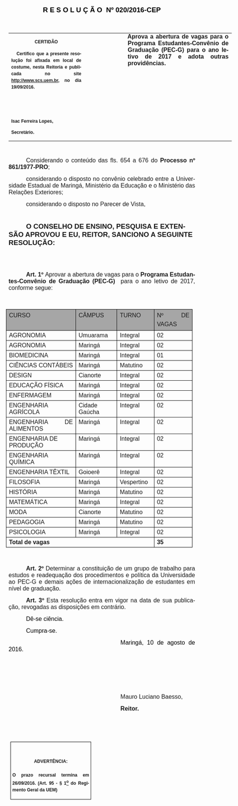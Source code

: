 <body lang=PT-BR link=blue vlink=purple style='tab-interval:35.4pt'>

<div class=Section1>

<p class=MsoNormal align=center style='text-align:center'><b><span
style='font-size:14.0pt;font-family:"Arial","sans-serif";color:black'>R E S O L
U Ç Ã O<span style='mso-spacerun:yes'>  </span>Nº 020/2016-CEP</span></b><b><span
style='font-size:14.0pt;color:black'><o:p></o:p></span></b></p>

<p class=MsoNormal style='text-align:justify'><span style='font-size:13.5pt;
font-family:"Arial","sans-serif";color:black'>&nbsp;</span><span
style='font-size:13.5pt;color:black'><o:p></o:p></span></p>

<table class=MsoNormalTable border=0 cellspacing=0 cellpadding=0 width=603
 style='width:451.95pt;border-collapse:collapse;mso-yfti-tbllook:1184;
 mso-padding-alt:0cm 0cm 0cm 0cm'>
 <tr style='mso-yfti-irow:0;mso-yfti-firstrow:yes;mso-yfti-lastrow:yes'>
  <td width=196 valign=top style='width:147.15pt;padding:0cm 5.4pt 0cm 5.4pt'>
  <p class=MsoNormal align=center style='text-align:center;layout-grid-mode:
  char'><b style='mso-bidi-font-weight:normal'><span style='font-size:9.0pt;
  mso-bidi-font-size:10.0pt;font-family:"Arial","sans-serif";mso-bidi-font-family:
  "Times New Roman";mso-no-proof:yes'>CERTIDÃO<o:p></o:p></span></b></p>
  <p class=MsoNormal style='text-align:justify;line-height:150%'><b
  style='mso-bidi-font-weight:normal'><span style='font-size:9.0pt;line-height:
  150%;font-family:"Arial","sans-serif";mso-bidi-font-family:"Times New Roman";
  mso-no-proof:yes'><span style='mso-spacerun:yes'>   </span>Certifico que a
  presente resolução foi afixada em local de costume, nesta Reitoria e
  publicada no site<span style='color:blue'> </span><a
  href="http://www.scs.uem.br/">http://www.scs.uem.br</a>, no dia</span></b><b
  style='mso-bidi-font-weight:normal'><span style='font-size:9.0pt;mso-bidi-font-size:
  10.0pt;line-height:150%;font-family:"Arial","sans-serif";mso-bidi-font-family:
  "Times New Roman";mso-no-proof:yes'> 19/09/2016.<o:p></o:p></span></b></p>
  <p class=MsoNormal><b style='mso-bidi-font-weight:normal'><span
  style='font-size:9.0pt;mso-bidi-font-size:10.0pt;font-family:"Arial","sans-serif";
  mso-bidi-font-family:"Times New Roman";mso-no-proof:yes'><o:p>&nbsp;</o:p></span></b></p>
  <p class=MsoNormal><b style='mso-bidi-font-weight:normal'><span
  style='font-size:9.0pt;mso-bidi-font-size:10.0pt;font-family:"Arial","sans-serif";
  mso-bidi-font-family:"Times New Roman";mso-no-proof:yes'><o:p>&nbsp;</o:p></span></b></p>
  <p class=MsoNormal><b style='mso-bidi-font-weight:normal'><span
  style='font-size:9.0pt;mso-bidi-font-size:10.0pt;font-family:"Arial","sans-serif";
  mso-bidi-font-family:"Times New Roman";mso-no-proof:yes'>Isac Ferreira Lopes,<o:p></o:p></span></b></p>
  <p class=MsoNormal><b style='mso-bidi-font-weight:normal'><span
  style='font-size:9.0pt;mso-bidi-font-size:10.0pt;font-family:"Arial","sans-serif";
  mso-bidi-font-family:"Times New Roman";mso-no-proof:yes'>Secretário.</span></b></p>
  </td>
  <td width=107 valign=top style='width:80.25pt;padding:0cm 5.4pt 0cm 5.4pt'>
  <p class=MsoNormal style='margin-right:-5.4pt'><b><span style='font-size:
  12.0pt;font-family:"Arial","sans-serif"'>&nbsp;</span></b></p>
  </td>
  <td width=299 valign=top style='width:224.55pt;padding:0cm 5.4pt 0cm 5.4pt'>
  <p class=MsoNormal style='margin-top:0cm;margin-right:.8pt;margin-bottom:
  0cm;margin-left:.6pt;margin-bottom:.0001pt;text-align:justify;text-indent:
  -.6pt'><b style='mso-bidi-font-weight:normal'><span style='font-size:12.0pt;
  font-family:"Arial","sans-serif"'>Aprova a abertura de vagas para o Programa
  Estudantes-Convênio de Graduação (PEC-G) para o ano letivo de 2017 e adota
  outras providências.<o:p></o:p></span></b></p>
  </td>
 </tr>
</table>

<p class=MsoBodyTextIndent style='text-indent:35.45pt'><span style='font-size:
8.0pt'><o:p>&nbsp;</o:p></span></p>

<p class=MsoNormal style='text-align:justify;text-indent:35.45pt'><span
style='font-size:12.0pt;mso-bidi-font-size:10.0pt;font-family:"Arial","sans-serif"'>Considerando
o conteúdo das fls. 654 a 676 do <b style='mso-bidi-font-weight:normal'>Processo
nº 861/1977-PRO</b>;<o:p></o:p></span></p>

<p class=MsoNormal style='text-align:justify;text-indent:35.45pt'><span
style='font-size:12.0pt;mso-bidi-font-size:10.0pt;font-family:"Arial","sans-serif"'>considerando
o disposto no convênio celebrado entre a Universidade Estadual de Maringá,
Ministério da Educação e o Ministério das Relações Exteriores;<o:p></o:p></span></p>

<p class=MsoNormal style='text-align:justify;text-indent:35.45pt'><span
style='font-size:12.0pt;mso-bidi-font-size:10.0pt;font-family:"Arial","sans-serif"'>considerando
o disposto no Parecer de Vista,<o:p></o:p></span></p>

<p class=MsoNormal style='text-align:justify;text-indent:35.45pt'><span
style='font-size:8.0pt;font-family:"Arial","sans-serif";mso-no-proof:yes'><o:p>&nbsp;</o:p></span></p>

<p class=MsoBodyTextIndent style='text-indent:35.45pt'><b style='mso-bidi-font-weight:
normal'><span style='font-size:14.0pt;font-family:"Arial","sans-serif";
mso-no-proof:yes'>O CONSELHO DE ENSINO, PESQUISA E EXTENSÃO APROVOU E EU,
REITOR, SANCIONO A SEGUINTE RESOLUÇÃO:<o:p></o:p></span></b></p>

<p class=MsoBodyTextIndent style='text-indent:35.45pt'><b style='mso-bidi-font-weight:
normal'><span style='font-size:8.0pt;font-family:"Arial","sans-serif";
mso-no-proof:yes'><o:p>&nbsp;</o:p></span></b></p>

<p class=MsoBodyTextIndent style='text-indent:35.45pt'><b style='mso-bidi-font-weight:
normal'><span style='font-size:8.0pt;font-family:"Arial","sans-serif";
mso-no-proof:yes'><o:p>&nbsp;</o:p></span></b></p>

<p class=MsoNormal style='text-align:justify;text-indent:35.45pt'><b
style='mso-bidi-font-weight:normal'><span style='font-size:12.0pt;font-family:
"Arial","sans-serif"'>Art. 1º </span></b><span style='font-size:12.0pt;
font-family:"Arial","sans-serif"'>Aprovar a abertura de vagas para o <b
style='mso-bidi-font-weight:normal'>Programa Estudantes-Convênio de Graduação
(PEC-G)</b><span style='mso-spacerun:yes'>  </span>para o ano letivo de 2017,
conforme segue:<o:p></o:p></span></p>

<p class=MsoNormal style='text-align:justify;text-indent:35.45pt'><span
style='font-size:12.0pt;font-family:"Arial","sans-serif"'><o:p>&nbsp;</o:p></span></p>

<table class=MsoNormalTable border=1 cellspacing=0 cellpadding=0
 style='margin-left:-5.3pt;border-collapse:collapse;border:none;mso-border-alt:
 solid windowtext .5pt;mso-yfti-tbllook:160;mso-padding-alt:0cm 5.4pt 0cm 5.4pt;
 mso-border-insideh:.5pt solid windowtext;mso-border-insidev:.5pt solid windowtext'>
 <tr style='mso-yfti-irow:0;mso-yfti-firstrow:yes'>
  <td width=240 valign=top style='width:179.7pt;border:solid windowtext 1.0pt;
  mso-border-alt:solid windowtext .5pt;background:#A6A6A6;padding:0cm 5.4pt 0cm 5.4pt'>
  <p class=MsoNormal style='margin-top:3.0pt;margin-right:0cm;margin-bottom:
  3.0pt;margin-left:0cm;text-align:justify;line-height:150%'><span
  style='font-family:"Arial","sans-serif"'>CURSO<o:p></o:p></span></p>
  </td>
  <td width=128 valign=top style='width:96.25pt;border:solid windowtext 1.0pt;
  border-left:none;mso-border-left-alt:solid windowtext .5pt;mso-border-alt:
  solid windowtext .5pt;background:#A6A6A6;padding:0cm 5.4pt 0cm 5.4pt'>
  <p class=MsoNormal style='margin-top:3.0pt;margin-right:0cm;margin-bottom:
  3.0pt;margin-left:0cm;text-align:justify;line-height:150%'><span
  style='font-family:"Arial","sans-serif"'>CÂMPUS<o:p></o:p></span></p>
  </td>
  <td width=101 valign=top style='width:75.85pt;border:solid windowtext 1.0pt;
  border-left:none;mso-border-left-alt:solid windowtext .5pt;mso-border-alt:
  solid windowtext .5pt;background:#A6A6A6;padding:0cm 5.4pt 0cm 5.4pt'>
  <p class=MsoNormal style='margin-top:3.0pt;margin-right:0cm;margin-bottom:
  3.0pt;margin-left:0cm;text-align:justify;line-height:150%'><span
  style='font-family:"Arial","sans-serif"'>TURNO<o:p></o:p></span></p>
  </td>
  <td width=119 valign=top style='width:89.5pt;border:solid windowtext 1.0pt;
  border-left:none;mso-border-left-alt:solid windowtext .5pt;mso-border-alt:
  solid windowtext .5pt;background:#A6A6A6;padding:0cm 5.4pt 0cm 5.4pt'>
  <p class=MsoNormal style='margin-top:3.0pt;margin-right:0cm;margin-bottom:
  3.0pt;margin-left:0cm;text-align:justify;line-height:150%'><span
  style='font-family:"Arial","sans-serif"'>Nº DE VAGAS<o:p></o:p></span></p>
  </td>
 </tr>
 <tr style='mso-yfti-irow:1'>
  <td width=240 valign=top style='width:179.7pt;border:solid windowtext 1.0pt;
  border-top:none;mso-border-top-alt:solid windowtext .5pt;mso-border-alt:solid windowtext .5pt;
  padding:0cm 5.4pt 0cm 5.4pt'>
  <p class=MsoNormal style='margin-top:3.0pt;margin-right:0cm;margin-bottom:
  3.0pt;margin-left:0cm;text-align:justify'><span style='font-family:"Arial","sans-serif"'>AGRONOMIA<o:p></o:p></span></p>
  </td>
  <td width=128 valign=top style='width:96.25pt;border-top:none;border-left:
  none;border-bottom:solid windowtext 1.0pt;border-right:solid windowtext 1.0pt;
  mso-border-top-alt:solid windowtext .5pt;mso-border-left-alt:solid windowtext .5pt;
  mso-border-alt:solid windowtext .5pt;padding:0cm 5.4pt 0cm 5.4pt'>
  <p class=MsoNormal style='margin-top:3.0pt;margin-right:0cm;margin-bottom:
  3.0pt;margin-left:0cm;text-align:justify'><span style='font-family:"Arial","sans-serif"'>Umuarama<o:p></o:p></span></p>
  </td>
  <td width=101 valign=top style='width:75.85pt;border-top:none;border-left:
  none;border-bottom:solid windowtext 1.0pt;border-right:solid windowtext 1.0pt;
  mso-border-top-alt:solid windowtext .5pt;mso-border-left-alt:solid windowtext .5pt;
  mso-border-alt:solid windowtext .5pt;padding:0cm 5.4pt 0cm 5.4pt'>
  <p class=MsoNormal style='margin-top:3.0pt;margin-right:0cm;margin-bottom:
  3.0pt;margin-left:0cm;text-align:justify'><span style='font-family:"Arial","sans-serif"'>Integral<o:p></o:p></span></p>
  </td>
  <td width=119 valign=top style='width:89.5pt;border-top:none;border-left:
  none;border-bottom:solid windowtext 1.0pt;border-right:solid windowtext 1.0pt;
  mso-border-top-alt:solid windowtext .5pt;mso-border-left-alt:solid windowtext .5pt;
  mso-border-alt:solid windowtext .5pt;padding:0cm 5.4pt 0cm 5.4pt'>
  <p class=MsoNormal style='margin-top:3.0pt;margin-right:0cm;margin-bottom:
  3.0pt;margin-left:0cm;text-align:justify'><span style='font-family:"Arial","sans-serif"'>02<o:p></o:p></span></p>
  </td>
 </tr>
 <tr style='mso-yfti-irow:2'>
  <td width=240 valign=top style='width:179.7pt;border:solid windowtext 1.0pt;
  border-top:none;mso-border-top-alt:solid windowtext .5pt;mso-border-alt:solid windowtext .5pt;
  padding:0cm 5.4pt 0cm 5.4pt'>
  <p class=MsoNormal style='margin-top:3.0pt;margin-right:0cm;margin-bottom:
  3.0pt;margin-left:0cm'><span style='font-family:"Arial","sans-serif"'>AGRONOMIA
  <o:p></o:p></span></p>
  </td>
  <td width=128 valign=top style='width:96.25pt;border-top:none;border-left:
  none;border-bottom:solid windowtext 1.0pt;border-right:solid windowtext 1.0pt;
  mso-border-top-alt:solid windowtext .5pt;mso-border-left-alt:solid windowtext .5pt;
  mso-border-alt:solid windowtext .5pt;padding:0cm 5.4pt 0cm 5.4pt'>
  <p class=MsoNormal style='margin-top:3.0pt;margin-right:0cm;margin-bottom:
  3.0pt;margin-left:0cm;text-align:justify'><span style='font-family:"Arial","sans-serif"'>Maringá<o:p></o:p></span></p>
  </td>
  <td width=101 valign=top style='width:75.85pt;border-top:none;border-left:
  none;border-bottom:solid windowtext 1.0pt;border-right:solid windowtext 1.0pt;
  mso-border-top-alt:solid windowtext .5pt;mso-border-left-alt:solid windowtext .5pt;
  mso-border-alt:solid windowtext .5pt;padding:0cm 5.4pt 0cm 5.4pt'>
  <p class=MsoNormal style='margin-top:3.0pt;margin-right:0cm;margin-bottom:
  3.0pt;margin-left:0cm;text-align:justify'><span style='font-family:"Arial","sans-serif"'>Integral
  <o:p></o:p></span></p>
  </td>
  <td width=119 valign=top style='width:89.5pt;border-top:none;border-left:
  none;border-bottom:solid windowtext 1.0pt;border-right:solid windowtext 1.0pt;
  mso-border-top-alt:solid windowtext .5pt;mso-border-left-alt:solid windowtext .5pt;
  mso-border-alt:solid windowtext .5pt;padding:0cm 5.4pt 0cm 5.4pt'>
  <p class=MsoNormal style='margin-top:3.0pt;margin-right:0cm;margin-bottom:
  3.0pt;margin-left:0cm;text-align:justify'><span style='font-family:"Arial","sans-serif"'>02<o:p></o:p></span></p>
  </td>
 </tr>
 <tr style='mso-yfti-irow:3'>
  <td width=240 valign=top style='width:179.7pt;border:solid windowtext 1.0pt;
  border-top:none;mso-border-top-alt:solid windowtext .5pt;mso-border-alt:solid windowtext .5pt;
  padding:0cm 5.4pt 0cm 5.4pt'>
  <p class=MsoNormal style='margin-top:3.0pt;margin-right:0cm;margin-bottom:
  3.0pt;margin-left:0cm;text-align:justify'><span style='font-family:"Arial","sans-serif"'>BIOMEDICINA<o:p></o:p></span></p>
  </td>
  <td width=128 valign=top style='width:96.25pt;border-top:none;border-left:
  none;border-bottom:solid windowtext 1.0pt;border-right:solid windowtext 1.0pt;
  mso-border-top-alt:solid windowtext .5pt;mso-border-left-alt:solid windowtext .5pt;
  mso-border-alt:solid windowtext .5pt;padding:0cm 5.4pt 0cm 5.4pt'>
  <p class=MsoNormal style='margin-top:3.0pt;margin-right:0cm;margin-bottom:
  3.0pt;margin-left:0cm;text-align:justify'><span style='font-family:"Arial","sans-serif"'>Maringá<o:p></o:p></span></p>
  </td>
  <td width=101 valign=top style='width:75.85pt;border-top:none;border-left:
  none;border-bottom:solid windowtext 1.0pt;border-right:solid windowtext 1.0pt;
  mso-border-top-alt:solid windowtext .5pt;mso-border-left-alt:solid windowtext .5pt;
  mso-border-alt:solid windowtext .5pt;padding:0cm 5.4pt 0cm 5.4pt'>
  <p class=MsoNormal style='margin-top:3.0pt;margin-right:0cm;margin-bottom:
  3.0pt;margin-left:0cm;text-align:justify'><span style='font-family:"Arial","sans-serif"'>Integral<o:p></o:p></span></p>
  </td>
  <td width=119 valign=top style='width:89.5pt;border-top:none;border-left:
  none;border-bottom:solid windowtext 1.0pt;border-right:solid windowtext 1.0pt;
  mso-border-top-alt:solid windowtext .5pt;mso-border-left-alt:solid windowtext .5pt;
  mso-border-alt:solid windowtext .5pt;padding:0cm 5.4pt 0cm 5.4pt'>
  <p class=MsoNormal style='margin-top:3.0pt;margin-right:0cm;margin-bottom:
  3.0pt;margin-left:0cm;text-align:justify'><span style='font-family:"Arial","sans-serif"'>01<o:p></o:p></span></p>
  </td>
 </tr>
 <tr style='mso-yfti-irow:4'>
  <td width=240 valign=top style='width:179.7pt;border:solid windowtext 1.0pt;
  border-top:none;mso-border-top-alt:solid windowtext .5pt;mso-border-alt:solid windowtext .5pt;
  padding:0cm 5.4pt 0cm 5.4pt'>
  <p class=MsoNormal style='margin-top:3.0pt;margin-right:0cm;margin-bottom:
  3.0pt;margin-left:0cm;text-align:justify'><span style='font-family:"Arial","sans-serif"'>CIÊNCIAS
  CONTÁBEIS<o:p></o:p></span></p>
  </td>
  <td width=128 valign=top style='width:96.25pt;border-top:none;border-left:
  none;border-bottom:solid windowtext 1.0pt;border-right:solid windowtext 1.0pt;
  mso-border-top-alt:solid windowtext .5pt;mso-border-left-alt:solid windowtext .5pt;
  mso-border-alt:solid windowtext .5pt;padding:0cm 5.4pt 0cm 5.4pt'>
  <p class=MsoNormal style='margin-top:3.0pt;margin-right:0cm;margin-bottom:
  3.0pt;margin-left:0cm;text-align:justify'><span style='font-family:"Arial","sans-serif"'>Maringá<o:p></o:p></span></p>
  </td>
  <td width=101 valign=top style='width:75.85pt;border-top:none;border-left:
  none;border-bottom:solid windowtext 1.0pt;border-right:solid windowtext 1.0pt;
  mso-border-top-alt:solid windowtext .5pt;mso-border-left-alt:solid windowtext .5pt;
  mso-border-alt:solid windowtext .5pt;padding:0cm 5.4pt 0cm 5.4pt'>
  <p class=MsoNormal style='margin-top:3.0pt;margin-right:0cm;margin-bottom:
  3.0pt;margin-left:0cm;text-align:justify'><span style='font-family:"Arial","sans-serif"'>Matutino<o:p></o:p></span></p>
  </td>
  <td width=119 valign=top style='width:89.5pt;border-top:none;border-left:
  none;border-bottom:solid windowtext 1.0pt;border-right:solid windowtext 1.0pt;
  mso-border-top-alt:solid windowtext .5pt;mso-border-left-alt:solid windowtext .5pt;
  mso-border-alt:solid windowtext .5pt;padding:0cm 5.4pt 0cm 5.4pt'>
  <p class=MsoNormal style='margin-top:3.0pt;margin-right:0cm;margin-bottom:
  3.0pt;margin-left:0cm;text-align:justify'><span style='font-family:"Arial","sans-serif"'>02<o:p></o:p></span></p>
  </td>
 </tr>
 <tr style='mso-yfti-irow:5'>
  <td width=240 valign=top style='width:179.7pt;border:solid windowtext 1.0pt;
  border-top:none;mso-border-top-alt:solid windowtext .5pt;mso-border-alt:solid windowtext .5pt;
  padding:0cm 5.4pt 0cm 5.4pt'>
  <p class=MsoNormal style='margin-top:3.0pt;margin-right:0cm;margin-bottom:
  3.0pt;margin-left:0cm;text-align:justify'><span style='font-family:"Arial","sans-serif"'>DESIGN<o:p></o:p></span></p>
  </td>
  <td width=128 valign=top style='width:96.25pt;border-top:none;border-left:
  none;border-bottom:solid windowtext 1.0pt;border-right:solid windowtext 1.0pt;
  mso-border-top-alt:solid windowtext .5pt;mso-border-left-alt:solid windowtext .5pt;
  mso-border-alt:solid windowtext .5pt;padding:0cm 5.4pt 0cm 5.4pt'>
  <p class=MsoNormal style='margin-top:3.0pt;margin-right:0cm;margin-bottom:
  3.0pt;margin-left:0cm;text-align:justify'><span style='font-family:"Arial","sans-serif"'>Cianorte<o:p></o:p></span></p>
  </td>
  <td width=101 valign=top style='width:75.85pt;border-top:none;border-left:
  none;border-bottom:solid windowtext 1.0pt;border-right:solid windowtext 1.0pt;
  mso-border-top-alt:solid windowtext .5pt;mso-border-left-alt:solid windowtext .5pt;
  mso-border-alt:solid windowtext .5pt;padding:0cm 5.4pt 0cm 5.4pt'>
  <p class=MsoNormal style='margin-top:3.0pt;margin-right:0cm;margin-bottom:
  3.0pt;margin-left:0cm;text-align:justify'><span style='font-family:"Arial","sans-serif"'>Integral<o:p></o:p></span></p>
  </td>
  <td width=119 valign=top style='width:89.5pt;border-top:none;border-left:
  none;border-bottom:solid windowtext 1.0pt;border-right:solid windowtext 1.0pt;
  mso-border-top-alt:solid windowtext .5pt;mso-border-left-alt:solid windowtext .5pt;
  mso-border-alt:solid windowtext .5pt;padding:0cm 5.4pt 0cm 5.4pt'>
  <p class=MsoNormal style='margin-top:3.0pt;margin-right:0cm;margin-bottom:
  3.0pt;margin-left:0cm;text-align:justify'><span style='font-family:"Arial","sans-serif"'>02<o:p></o:p></span></p>
  </td>
 </tr>
 <tr style='mso-yfti-irow:6'>
  <td width=240 valign=top style='width:179.7pt;border:solid windowtext 1.0pt;
  border-top:none;mso-border-top-alt:solid windowtext .5pt;mso-border-alt:solid windowtext .5pt;
  padding:0cm 5.4pt 0cm 5.4pt'>
  <p class=MsoNormal style='margin-top:3.0pt;margin-right:0cm;margin-bottom:
  3.0pt;margin-left:0cm'><span style='font-family:"Arial","sans-serif"'>EDUCAÇÃO
  FÍSICA<o:p></o:p></span></p>
  </td>
  <td width=128 valign=top style='width:96.25pt;border-top:none;border-left:
  none;border-bottom:solid windowtext 1.0pt;border-right:solid windowtext 1.0pt;
  mso-border-top-alt:solid windowtext .5pt;mso-border-left-alt:solid windowtext .5pt;
  mso-border-alt:solid windowtext .5pt;padding:0cm 5.4pt 0cm 5.4pt'>
  <p class=MsoNormal style='margin-top:3.0pt;margin-right:0cm;margin-bottom:
  3.0pt;margin-left:0cm;text-align:justify'><span style='font-family:"Arial","sans-serif"'>Maringá<o:p></o:p></span></p>
  </td>
  <td width=101 valign=top style='width:75.85pt;border-top:none;border-left:
  none;border-bottom:solid windowtext 1.0pt;border-right:solid windowtext 1.0pt;
  mso-border-top-alt:solid windowtext .5pt;mso-border-left-alt:solid windowtext .5pt;
  mso-border-alt:solid windowtext .5pt;padding:0cm 5.4pt 0cm 5.4pt'>
  <p class=MsoNormal style='margin-top:3.0pt;margin-right:0cm;margin-bottom:
  3.0pt;margin-left:0cm;text-align:justify'><span style='font-family:"Arial","sans-serif"'>Integral<o:p></o:p></span></p>
  </td>
  <td width=119 valign=top style='width:89.5pt;border-top:none;border-left:
  none;border-bottom:solid windowtext 1.0pt;border-right:solid windowtext 1.0pt;
  mso-border-top-alt:solid windowtext .5pt;mso-border-left-alt:solid windowtext .5pt;
  mso-border-alt:solid windowtext .5pt;padding:0cm 5.4pt 0cm 5.4pt'>
  <p class=MsoNormal style='margin-top:3.0pt;margin-right:0cm;margin-bottom:
  3.0pt;margin-left:0cm;text-align:justify'><span style='font-family:"Arial","sans-serif"'>02<o:p></o:p></span></p>
  </td>
 </tr>
 <tr style='mso-yfti-irow:7'>
  <td width=240 valign=top style='width:179.7pt;border:solid windowtext 1.0pt;
  border-top:none;mso-border-top-alt:solid windowtext .5pt;mso-border-alt:solid windowtext .5pt;
  padding:0cm 5.4pt 0cm 5.4pt'>
  <p class=MsoNormal style='margin-top:3.0pt;margin-right:0cm;margin-bottom:
  3.0pt;margin-left:0cm'><span style='font-family:"Arial","sans-serif"'>ENFERMAGEM
  <o:p></o:p></span></p>
  </td>
  <td width=128 valign=top style='width:96.25pt;border-top:none;border-left:
  none;border-bottom:solid windowtext 1.0pt;border-right:solid windowtext 1.0pt;
  mso-border-top-alt:solid windowtext .5pt;mso-border-left-alt:solid windowtext .5pt;
  mso-border-alt:solid windowtext .5pt;padding:0cm 5.4pt 0cm 5.4pt'>
  <p class=MsoNormal style='margin-top:3.0pt;margin-right:0cm;margin-bottom:
  3.0pt;margin-left:0cm;text-align:justify'><span style='font-family:"Arial","sans-serif"'>Maringá<o:p></o:p></span></p>
  </td>
  <td width=101 valign=top style='width:75.85pt;border-top:none;border-left:
  none;border-bottom:solid windowtext 1.0pt;border-right:solid windowtext 1.0pt;
  mso-border-top-alt:solid windowtext .5pt;mso-border-left-alt:solid windowtext .5pt;
  mso-border-alt:solid windowtext .5pt;padding:0cm 5.4pt 0cm 5.4pt'>
  <p class=MsoNormal style='margin-top:3.0pt;margin-right:0cm;margin-bottom:
  3.0pt;margin-left:0cm;text-align:justify'><span style='font-family:"Arial","sans-serif"'>Integral<o:p></o:p></span></p>
  </td>
  <td width=119 valign=top style='width:89.5pt;border-top:none;border-left:
  none;border-bottom:solid windowtext 1.0pt;border-right:solid windowtext 1.0pt;
  mso-border-top-alt:solid windowtext .5pt;mso-border-left-alt:solid windowtext .5pt;
  mso-border-alt:solid windowtext .5pt;padding:0cm 5.4pt 0cm 5.4pt'>
  <p class=MsoNormal style='margin-top:3.0pt;margin-right:0cm;margin-bottom:
  3.0pt;margin-left:0cm;text-align:justify'><span style='font-family:"Arial","sans-serif"'>02<o:p></o:p></span></p>
  </td>
 </tr>
 <tr style='mso-yfti-irow:8'>
  <td width=240 valign=top style='width:179.7pt;border:solid windowtext 1.0pt;
  border-top:none;mso-border-top-alt:solid windowtext .5pt;mso-border-alt:solid windowtext .5pt;
  padding:0cm 5.4pt 0cm 5.4pt'>
  <p class=MsoNormal style='margin-top:3.0pt;margin-right:0cm;margin-bottom:
  3.0pt;margin-left:0cm'><span style='font-family:"Arial","sans-serif"'>ENGENHARIA
  AGRÍCOLA<o:p></o:p></span></p>
  </td>
  <td width=128 valign=top style='width:96.25pt;border-top:none;border-left:
  none;border-bottom:solid windowtext 1.0pt;border-right:solid windowtext 1.0pt;
  mso-border-top-alt:solid windowtext .5pt;mso-border-left-alt:solid windowtext .5pt;
  mso-border-alt:solid windowtext .5pt;padding:0cm 5.4pt 0cm 5.4pt'>
  <p class=MsoNormal style='margin-top:3.0pt;margin-right:0cm;margin-bottom:
  3.0pt;margin-left:0cm;text-align:justify'><span style='font-family:"Arial","sans-serif"'>Cidade
  Gaúcha<o:p></o:p></span></p>
  </td>
  <td width=101 valign=top style='width:75.85pt;border-top:none;border-left:
  none;border-bottom:solid windowtext 1.0pt;border-right:solid windowtext 1.0pt;
  mso-border-top-alt:solid windowtext .5pt;mso-border-left-alt:solid windowtext .5pt;
  mso-border-alt:solid windowtext .5pt;padding:0cm 5.4pt 0cm 5.4pt'>
  <p class=MsoNormal style='margin-top:3.0pt;margin-right:0cm;margin-bottom:
  3.0pt;margin-left:0cm;text-align:justify'><span style='font-family:"Arial","sans-serif"'>Integral<o:p></o:p></span></p>
  </td>
  <td width=119 valign=top style='width:89.5pt;border-top:none;border-left:
  none;border-bottom:solid windowtext 1.0pt;border-right:solid windowtext 1.0pt;
  mso-border-top-alt:solid windowtext .5pt;mso-border-left-alt:solid windowtext .5pt;
  mso-border-alt:solid windowtext .5pt;padding:0cm 5.4pt 0cm 5.4pt'>
  <p class=MsoNormal style='margin-top:3.0pt;margin-right:0cm;margin-bottom:
  3.0pt;margin-left:0cm;text-align:justify'><span style='font-family:"Arial","sans-serif"'>02<o:p></o:p></span></p>
  </td>
 </tr>
 <tr style='mso-yfti-irow:9'>
  <td width=240 valign=top style='width:179.7pt;border:solid windowtext 1.0pt;
  border-top:none;mso-border-top-alt:solid windowtext .5pt;mso-border-alt:solid windowtext .5pt;
  padding:0cm 5.4pt 0cm 5.4pt'>
  <p class=MsoNormal style='margin-top:3.0pt;margin-right:0cm;margin-bottom:
  3.0pt;margin-left:0cm;text-align:justify'><span style='font-family:"Arial","sans-serif"'>ENGENHARIA
  DE ALIMENTOS<o:p></o:p></span></p>
  </td>
  <td width=128 valign=top style='width:96.25pt;border-top:none;border-left:
  none;border-bottom:solid windowtext 1.0pt;border-right:solid windowtext 1.0pt;
  mso-border-top-alt:solid windowtext .5pt;mso-border-left-alt:solid windowtext .5pt;
  mso-border-alt:solid windowtext .5pt;padding:0cm 5.4pt 0cm 5.4pt'>
  <p class=MsoNormal style='margin-top:3.0pt;margin-right:0cm;margin-bottom:
  3.0pt;margin-left:0cm;text-align:justify'><span style='font-family:"Arial","sans-serif"'>Maringá<o:p></o:p></span></p>
  </td>
  <td width=101 valign=top style='width:75.85pt;border-top:none;border-left:
  none;border-bottom:solid windowtext 1.0pt;border-right:solid windowtext 1.0pt;
  mso-border-top-alt:solid windowtext .5pt;mso-border-left-alt:solid windowtext .5pt;
  mso-border-alt:solid windowtext .5pt;padding:0cm 5.4pt 0cm 5.4pt'>
  <p class=MsoNormal style='margin-top:3.0pt;margin-right:0cm;margin-bottom:
  3.0pt;margin-left:0cm;text-align:justify'><span style='font-family:"Arial","sans-serif"'>Integral<o:p></o:p></span></p>
  </td>
  <td width=119 valign=top style='width:89.5pt;border-top:none;border-left:
  none;border-bottom:solid windowtext 1.0pt;border-right:solid windowtext 1.0pt;
  mso-border-top-alt:solid windowtext .5pt;mso-border-left-alt:solid windowtext .5pt;
  mso-border-alt:solid windowtext .5pt;padding:0cm 5.4pt 0cm 5.4pt'>
  <p class=MsoNormal style='margin-top:3.0pt;margin-right:0cm;margin-bottom:
  3.0pt;margin-left:0cm;text-align:justify'><span style='font-family:"Arial","sans-serif"'>02<o:p></o:p></span></p>
  </td>
 </tr>
 <tr style='mso-yfti-irow:10'>
  <td width=240 valign=top style='width:179.7pt;border:solid windowtext 1.0pt;
  border-top:none;mso-border-top-alt:solid windowtext .5pt;mso-border-alt:solid windowtext .5pt;
  padding:0cm 5.4pt 0cm 5.4pt'>
  <p class=MsoNormal style='margin-top:3.0pt;margin-right:0cm;margin-bottom:
  3.0pt;margin-left:0cm'><span style='font-family:"Arial","sans-serif"'>ENGENHARIA
  DE PRODUÇÃO<o:p></o:p></span></p>
  </td>
  <td width=128 valign=top style='width:96.25pt;border-top:none;border-left:
  none;border-bottom:solid windowtext 1.0pt;border-right:solid windowtext 1.0pt;
  mso-border-top-alt:solid windowtext .5pt;mso-border-left-alt:solid windowtext .5pt;
  mso-border-alt:solid windowtext .5pt;padding:0cm 5.4pt 0cm 5.4pt'>
  <p class=MsoNormal style='margin-top:3.0pt;margin-right:0cm;margin-bottom:
  3.0pt;margin-left:0cm;text-align:justify'><span style='font-family:"Arial","sans-serif"'>Maringá<o:p></o:p></span></p>
  </td>
  <td width=101 valign=top style='width:75.85pt;border-top:none;border-left:
  none;border-bottom:solid windowtext 1.0pt;border-right:solid windowtext 1.0pt;
  mso-border-top-alt:solid windowtext .5pt;mso-border-left-alt:solid windowtext .5pt;
  mso-border-alt:solid windowtext .5pt;padding:0cm 5.4pt 0cm 5.4pt'>
  <p class=MsoNormal style='margin-top:3.0pt;margin-right:0cm;margin-bottom:
  3.0pt;margin-left:0cm;text-align:justify'><span style='font-family:"Arial","sans-serif"'>Integral<o:p></o:p></span></p>
  </td>
  <td width=119 valign=top style='width:89.5pt;border-top:none;border-left:
  none;border-bottom:solid windowtext 1.0pt;border-right:solid windowtext 1.0pt;
  mso-border-top-alt:solid windowtext .5pt;mso-border-left-alt:solid windowtext .5pt;
  mso-border-alt:solid windowtext .5pt;padding:0cm 5.4pt 0cm 5.4pt'>
  <p class=MsoNormal style='margin-top:3.0pt;margin-right:0cm;margin-bottom:
  3.0pt;margin-left:0cm;text-align:justify'><span style='font-family:"Arial","sans-serif"'>02<o:p></o:p></span></p>
  </td>
 </tr>
 <tr style='mso-yfti-irow:11'>
  <td width=240 valign=top style='width:179.7pt;border:solid windowtext 1.0pt;
  border-top:none;mso-border-top-alt:solid windowtext .5pt;mso-border-alt:solid windowtext .5pt;
  padding:0cm 5.4pt 0cm 5.4pt'>
  <p class=MsoNormal style='margin-top:3.0pt;margin-right:0cm;margin-bottom:
  3.0pt;margin-left:0cm'><span style='font-family:"Arial","sans-serif"'>ENGENHARIA
  QUÍMICA<o:p></o:p></span></p>
  </td>
  <td width=128 valign=top style='width:96.25pt;border-top:none;border-left:
  none;border-bottom:solid windowtext 1.0pt;border-right:solid windowtext 1.0pt;
  mso-border-top-alt:solid windowtext .5pt;mso-border-left-alt:solid windowtext .5pt;
  mso-border-alt:solid windowtext .5pt;padding:0cm 5.4pt 0cm 5.4pt'>
  <p class=MsoNormal style='margin-top:3.0pt;margin-right:0cm;margin-bottom:
  3.0pt;margin-left:0cm;text-align:justify'><span style='font-family:"Arial","sans-serif"'>Maringá<o:p></o:p></span></p>
  </td>
  <td width=101 valign=top style='width:75.85pt;border-top:none;border-left:
  none;border-bottom:solid windowtext 1.0pt;border-right:solid windowtext 1.0pt;
  mso-border-top-alt:solid windowtext .5pt;mso-border-left-alt:solid windowtext .5pt;
  mso-border-alt:solid windowtext .5pt;padding:0cm 5.4pt 0cm 5.4pt'>
  <p class=MsoNormal style='margin-top:3.0pt;margin-right:0cm;margin-bottom:
  3.0pt;margin-left:0cm;text-align:justify'><span style='font-family:"Arial","sans-serif"'>Integral<o:p></o:p></span></p>
  </td>
  <td width=119 valign=top style='width:89.5pt;border-top:none;border-left:
  none;border-bottom:solid windowtext 1.0pt;border-right:solid windowtext 1.0pt;
  mso-border-top-alt:solid windowtext .5pt;mso-border-left-alt:solid windowtext .5pt;
  mso-border-alt:solid windowtext .5pt;padding:0cm 5.4pt 0cm 5.4pt'>
  <p class=MsoNormal style='margin-top:3.0pt;margin-right:0cm;margin-bottom:
  3.0pt;margin-left:0cm;text-align:justify'><span style='font-family:"Arial","sans-serif"'>02<o:p></o:p></span></p>
  </td>
 </tr>
 <tr style='mso-yfti-irow:12'>
  <td width=240 valign=top style='width:179.7pt;border:solid windowtext 1.0pt;
  border-top:none;mso-border-top-alt:solid windowtext .5pt;mso-border-alt:solid windowtext .5pt;
  padding:0cm 5.4pt 0cm 5.4pt'>
  <p class=MsoNormal style='margin-top:3.0pt;margin-right:0cm;margin-bottom:
  3.0pt;margin-left:0cm;text-align:justify'><span style='font-family:"Arial","sans-serif"'>ENGENHARIA
  TÊXTIL<o:p></o:p></span></p>
  </td>
  <td width=128 valign=top style='width:96.25pt;border-top:none;border-left:
  none;border-bottom:solid windowtext 1.0pt;border-right:solid windowtext 1.0pt;
  mso-border-top-alt:solid windowtext .5pt;mso-border-left-alt:solid windowtext .5pt;
  mso-border-alt:solid windowtext .5pt;padding:0cm 5.4pt 0cm 5.4pt'>
  <p class=MsoNormal style='margin-top:3.0pt;margin-right:0cm;margin-bottom:
  3.0pt;margin-left:0cm;text-align:justify'><span style='font-family:"Arial","sans-serif"'>Goioerê<o:p></o:p></span></p>
  </td>
  <td width=101 valign=top style='width:75.85pt;border-top:none;border-left:
  none;border-bottom:solid windowtext 1.0pt;border-right:solid windowtext 1.0pt;
  mso-border-top-alt:solid windowtext .5pt;mso-border-left-alt:solid windowtext .5pt;
  mso-border-alt:solid windowtext .5pt;padding:0cm 5.4pt 0cm 5.4pt'>
  <p class=MsoNormal style='margin-top:3.0pt;margin-right:0cm;margin-bottom:
  3.0pt;margin-left:0cm;text-align:justify'><span style='font-family:"Arial","sans-serif"'>Integral<o:p></o:p></span></p>
  </td>
  <td width=119 valign=top style='width:89.5pt;border-top:none;border-left:
  none;border-bottom:solid windowtext 1.0pt;border-right:solid windowtext 1.0pt;
  mso-border-top-alt:solid windowtext .5pt;mso-border-left-alt:solid windowtext .5pt;
  mso-border-alt:solid windowtext .5pt;padding:0cm 5.4pt 0cm 5.4pt'>
  <p class=MsoNormal style='margin-top:3.0pt;margin-right:0cm;margin-bottom:
  3.0pt;margin-left:0cm;text-align:justify'><span style='font-family:"Arial","sans-serif"'>02<o:p></o:p></span></p>
  </td>
 </tr>
 <tr style='mso-yfti-irow:13'>
  <td width=240 valign=top style='width:179.7pt;border:solid windowtext 1.0pt;
  border-top:none;mso-border-top-alt:solid windowtext .5pt;mso-border-alt:solid windowtext .5pt;
  padding:0cm 5.4pt 0cm 5.4pt'>
  <p class=MsoNormal style='margin-top:3.0pt;margin-right:0cm;margin-bottom:
  3.0pt;margin-left:0cm'><span style='font-family:"Arial","sans-serif"'>FILOSOFIA<o:p></o:p></span></p>
  </td>
  <td width=128 valign=top style='width:96.25pt;border-top:none;border-left:
  none;border-bottom:solid windowtext 1.0pt;border-right:solid windowtext 1.0pt;
  mso-border-top-alt:solid windowtext .5pt;mso-border-left-alt:solid windowtext .5pt;
  mso-border-alt:solid windowtext .5pt;padding:0cm 5.4pt 0cm 5.4pt'>
  <p class=MsoNormal style='margin-top:3.0pt;margin-right:0cm;margin-bottom:
  3.0pt;margin-left:0cm;text-align:justify'><span style='font-family:"Arial","sans-serif"'>Maringá<o:p></o:p></span></p>
  </td>
  <td width=101 valign=top style='width:75.85pt;border-top:none;border-left:
  none;border-bottom:solid windowtext 1.0pt;border-right:solid windowtext 1.0pt;
  mso-border-top-alt:solid windowtext .5pt;mso-border-left-alt:solid windowtext .5pt;
  mso-border-alt:solid windowtext .5pt;padding:0cm 5.4pt 0cm 5.4pt'>
  <p class=MsoNormal style='margin-top:3.0pt;margin-right:0cm;margin-bottom:
  3.0pt;margin-left:0cm;text-align:justify'><span style='font-family:"Arial","sans-serif"'>Vespertino<o:p></o:p></span></p>
  </td>
  <td width=119 valign=top style='width:89.5pt;border-top:none;border-left:
  none;border-bottom:solid windowtext 1.0pt;border-right:solid windowtext 1.0pt;
  mso-border-top-alt:solid windowtext .5pt;mso-border-left-alt:solid windowtext .5pt;
  mso-border-alt:solid windowtext .5pt;padding:0cm 5.4pt 0cm 5.4pt'>
  <p class=MsoNormal style='margin-top:3.0pt;margin-right:0cm;margin-bottom:
  3.0pt;margin-left:0cm;text-align:justify'><span style='font-family:"Arial","sans-serif"'>02<o:p></o:p></span></p>
  </td>
 </tr>
 <tr style='mso-yfti-irow:14'>
  <td width=240 valign=top style='width:179.7pt;border:solid windowtext 1.0pt;
  border-top:none;mso-border-top-alt:solid windowtext .5pt;mso-border-alt:solid windowtext .5pt;
  padding:0cm 5.4pt 0cm 5.4pt'>
  <p class=MsoNormal style='margin-top:3.0pt;margin-right:0cm;margin-bottom:
  3.0pt;margin-left:0cm'><span style='font-family:"Arial","sans-serif"'>HISTÓRIA<o:p></o:p></span></p>
  </td>
  <td width=128 valign=top style='width:96.25pt;border-top:none;border-left:
  none;border-bottom:solid windowtext 1.0pt;border-right:solid windowtext 1.0pt;
  mso-border-top-alt:solid windowtext .5pt;mso-border-left-alt:solid windowtext .5pt;
  mso-border-alt:solid windowtext .5pt;padding:0cm 5.4pt 0cm 5.4pt'>
  <p class=MsoNormal style='margin-top:3.0pt;margin-right:0cm;margin-bottom:
  3.0pt;margin-left:0cm;text-align:justify'><span style='font-family:"Arial","sans-serif"'>Maringá<o:p></o:p></span></p>
  </td>
  <td width=101 valign=top style='width:75.85pt;border-top:none;border-left:
  none;border-bottom:solid windowtext 1.0pt;border-right:solid windowtext 1.0pt;
  mso-border-top-alt:solid windowtext .5pt;mso-border-left-alt:solid windowtext .5pt;
  mso-border-alt:solid windowtext .5pt;padding:0cm 5.4pt 0cm 5.4pt'>
  <p class=MsoNormal style='margin-top:3.0pt;margin-right:0cm;margin-bottom:
  3.0pt;margin-left:0cm;text-align:justify'><span style='font-family:"Arial","sans-serif"'>Matutino<o:p></o:p></span></p>
  </td>
  <td width=119 valign=top style='width:89.5pt;border-top:none;border-left:
  none;border-bottom:solid windowtext 1.0pt;border-right:solid windowtext 1.0pt;
  mso-border-top-alt:solid windowtext .5pt;mso-border-left-alt:solid windowtext .5pt;
  mso-border-alt:solid windowtext .5pt;padding:0cm 5.4pt 0cm 5.4pt'>
  <p class=MsoNormal style='margin-top:3.0pt;margin-right:0cm;margin-bottom:
  3.0pt;margin-left:0cm;text-align:justify'><span style='font-family:"Arial","sans-serif"'>02<o:p></o:p></span></p>
  </td>
 </tr>
 <tr style='mso-yfti-irow:15'>
  <td width=240 valign=top style='width:179.7pt;border:solid windowtext 1.0pt;
  border-top:none;mso-border-top-alt:solid windowtext .5pt;mso-border-alt:solid windowtext .5pt;
  padding:0cm 5.4pt 0cm 5.4pt'>
  <p class=MsoNormal style='margin-top:3.0pt;margin-right:0cm;margin-bottom:
  3.0pt;margin-left:0cm;text-align:justify'><span style='font-family:"Arial","sans-serif"'>MATEMÁTICA<o:p></o:p></span></p>
  </td>
  <td width=128 valign=top style='width:96.25pt;border-top:none;border-left:
  none;border-bottom:solid windowtext 1.0pt;border-right:solid windowtext 1.0pt;
  mso-border-top-alt:solid windowtext .5pt;mso-border-left-alt:solid windowtext .5pt;
  mso-border-alt:solid windowtext .5pt;padding:0cm 5.4pt 0cm 5.4pt'>
  <p class=MsoNormal style='margin-top:3.0pt;margin-right:0cm;margin-bottom:
  3.0pt;margin-left:0cm;text-align:justify'><span style='font-family:"Arial","sans-serif"'>Maringá<o:p></o:p></span></p>
  </td>
  <td width=101 valign=top style='width:75.85pt;border-top:none;border-left:
  none;border-bottom:solid windowtext 1.0pt;border-right:solid windowtext 1.0pt;
  mso-border-top-alt:solid windowtext .5pt;mso-border-left-alt:solid windowtext .5pt;
  mso-border-alt:solid windowtext .5pt;padding:0cm 5.4pt 0cm 5.4pt'>
  <p class=MsoNormal style='margin-top:3.0pt;margin-right:0cm;margin-bottom:
  3.0pt;margin-left:0cm;text-align:justify'><span style='font-family:"Arial","sans-serif"'>Integral<o:p></o:p></span></p>
  </td>
  <td width=119 valign=top style='width:89.5pt;border-top:none;border-left:
  none;border-bottom:solid windowtext 1.0pt;border-right:solid windowtext 1.0pt;
  mso-border-top-alt:solid windowtext .5pt;mso-border-left-alt:solid windowtext .5pt;
  mso-border-alt:solid windowtext .5pt;padding:0cm 5.4pt 0cm 5.4pt'>
  <p class=MsoNormal style='margin-top:3.0pt;margin-right:0cm;margin-bottom:
  3.0pt;margin-left:0cm;text-align:justify'><span style='font-family:"Arial","sans-serif"'>02<o:p></o:p></span></p>
  </td>
 </tr>
 <tr style='mso-yfti-irow:16'>
  <td width=240 valign=top style='width:179.7pt;border:solid windowtext 1.0pt;
  border-top:none;mso-border-top-alt:solid windowtext .5pt;mso-border-alt:solid windowtext .5pt;
  padding:0cm 5.4pt 0cm 5.4pt'>
  <p class=MsoNormal style='margin-top:3.0pt;margin-right:0cm;margin-bottom:
  3.0pt;margin-left:0cm;text-align:justify'><span style='font-family:"Arial","sans-serif"'>MODA<o:p></o:p></span></p>
  </td>
  <td width=128 valign=top style='width:96.25pt;border-top:none;border-left:
  none;border-bottom:solid windowtext 1.0pt;border-right:solid windowtext 1.0pt;
  mso-border-top-alt:solid windowtext .5pt;mso-border-left-alt:solid windowtext .5pt;
  mso-border-alt:solid windowtext .5pt;padding:0cm 5.4pt 0cm 5.4pt'>
  <p class=MsoNormal style='margin-top:3.0pt;margin-right:0cm;margin-bottom:
  3.0pt;margin-left:0cm;text-align:justify'><span style='font-family:"Arial","sans-serif"'>Cianorte<o:p></o:p></span></p>
  </td>
  <td width=101 valign=top style='width:75.85pt;border-top:none;border-left:
  none;border-bottom:solid windowtext 1.0pt;border-right:solid windowtext 1.0pt;
  mso-border-top-alt:solid windowtext .5pt;mso-border-left-alt:solid windowtext .5pt;
  mso-border-alt:solid windowtext .5pt;padding:0cm 5.4pt 0cm 5.4pt'>
  <p class=MsoNormal style='margin-top:3.0pt;margin-right:0cm;margin-bottom:
  3.0pt;margin-left:0cm;text-align:justify'><span style='font-family:"Arial","sans-serif"'>Matutino<o:p></o:p></span></p>
  </td>
  <td width=119 valign=top style='width:89.5pt;border-top:none;border-left:
  none;border-bottom:solid windowtext 1.0pt;border-right:solid windowtext 1.0pt;
  mso-border-top-alt:solid windowtext .5pt;mso-border-left-alt:solid windowtext .5pt;
  mso-border-alt:solid windowtext .5pt;padding:0cm 5.4pt 0cm 5.4pt'>
  <p class=MsoNormal style='margin-top:3.0pt;margin-right:0cm;margin-bottom:
  3.0pt;margin-left:0cm;text-align:justify'><span style='font-family:"Arial","sans-serif"'>02<o:p></o:p></span></p>
  </td>
 </tr>
 <tr style='mso-yfti-irow:17'>
  <td width=240 valign=top style='width:179.7pt;border:solid windowtext 1.0pt;
  border-top:none;mso-border-top-alt:solid windowtext .5pt;mso-border-alt:solid windowtext .5pt;
  padding:0cm 5.4pt 0cm 5.4pt'>
  <p class=MsoNormal style='margin-top:3.0pt;margin-right:0cm;margin-bottom:
  3.0pt;margin-left:0cm'><span style='font-family:"Arial","sans-serif"'>PEDAGOGIA<o:p></o:p></span></p>
  </td>
  <td width=128 valign=top style='width:96.25pt;border-top:none;border-left:
  none;border-bottom:solid windowtext 1.0pt;border-right:solid windowtext 1.0pt;
  mso-border-top-alt:solid windowtext .5pt;mso-border-left-alt:solid windowtext .5pt;
  mso-border-alt:solid windowtext .5pt;padding:0cm 5.4pt 0cm 5.4pt'>
  <p class=MsoNormal style='margin-top:3.0pt;margin-right:0cm;margin-bottom:
  3.0pt;margin-left:0cm;text-align:justify'><span style='font-family:"Arial","sans-serif"'>Maringá<o:p></o:p></span></p>
  </td>
  <td width=101 valign=top style='width:75.85pt;border-top:none;border-left:
  none;border-bottom:solid windowtext 1.0pt;border-right:solid windowtext 1.0pt;
  mso-border-top-alt:solid windowtext .5pt;mso-border-left-alt:solid windowtext .5pt;
  mso-border-alt:solid windowtext .5pt;padding:0cm 5.4pt 0cm 5.4pt'>
  <p class=MsoNormal style='margin-top:3.0pt;margin-right:0cm;margin-bottom:
  3.0pt;margin-left:0cm;text-align:justify'><span style='font-family:"Arial","sans-serif"'>Matutino<o:p></o:p></span></p>
  </td>
  <td width=119 valign=top style='width:89.5pt;border-top:none;border-left:
  none;border-bottom:solid windowtext 1.0pt;border-right:solid windowtext 1.0pt;
  mso-border-top-alt:solid windowtext .5pt;mso-border-left-alt:solid windowtext .5pt;
  mso-border-alt:solid windowtext .5pt;padding:0cm 5.4pt 0cm 5.4pt'>
  <p class=MsoNormal style='margin-top:3.0pt;margin-right:0cm;margin-bottom:
  3.0pt;margin-left:0cm;text-align:justify'><span style='font-family:"Arial","sans-serif"'>02<o:p></o:p></span></p>
  </td>
 </tr>
 <tr style='mso-yfti-irow:18'>
  <td width=240 valign=top style='width:179.7pt;border:solid windowtext 1.0pt;
  border-top:none;mso-border-top-alt:solid windowtext .5pt;mso-border-alt:solid windowtext .5pt;
  padding:0cm 5.4pt 0cm 5.4pt'>
  <p class=MsoNormal style='margin-top:3.0pt;margin-right:0cm;margin-bottom:
  3.0pt;margin-left:0cm;text-align:justify'><span style='font-family:"Arial","sans-serif"'>PSICOLOGIA<o:p></o:p></span></p>
  </td>
  <td width=128 valign=top style='width:96.25pt;border-top:none;border-left:
  none;border-bottom:solid windowtext 1.0pt;border-right:solid windowtext 1.0pt;
  mso-border-top-alt:solid windowtext .5pt;mso-border-left-alt:solid windowtext .5pt;
  mso-border-alt:solid windowtext .5pt;padding:0cm 5.4pt 0cm 5.4pt'>
  <p class=MsoNormal style='margin-top:3.0pt;margin-right:0cm;margin-bottom:
  3.0pt;margin-left:0cm;text-align:justify'><span style='font-family:"Arial","sans-serif"'>Maringá<o:p></o:p></span></p>
  </td>
  <td width=101 valign=top style='width:75.85pt;border-top:none;border-left:
  none;border-bottom:solid windowtext 1.0pt;border-right:solid windowtext 1.0pt;
  mso-border-top-alt:solid windowtext .5pt;mso-border-left-alt:solid windowtext .5pt;
  mso-border-alt:solid windowtext .5pt;padding:0cm 5.4pt 0cm 5.4pt'>
  <p class=MsoNormal style='margin-top:3.0pt;margin-right:0cm;margin-bottom:
  3.0pt;margin-left:0cm;text-align:justify'><span style='font-family:"Arial","sans-serif"'>Integral<o:p></o:p></span></p>
  </td>
  <td width=119 valign=top style='width:89.5pt;border-top:none;border-left:
  none;border-bottom:solid windowtext 1.0pt;border-right:solid windowtext 1.0pt;
  mso-border-top-alt:solid windowtext .5pt;mso-border-left-alt:solid windowtext .5pt;
  mso-border-alt:solid windowtext .5pt;padding:0cm 5.4pt 0cm 5.4pt'>
  <p class=MsoNormal style='margin-top:3.0pt;margin-right:0cm;margin-bottom:
  3.0pt;margin-left:0cm;text-align:justify'><span style='font-family:"Arial","sans-serif"'>02<o:p></o:p></span></p>
  </td>
 </tr>
 <tr style='mso-yfti-irow:19;mso-yfti-lastrow:yes'>
  <td width=469 colspan=3 valign=top style='width:351.8pt;border:solid windowtext 1.0pt;
  border-top:none;mso-border-top-alt:solid windowtext .5pt;mso-border-alt:solid windowtext .5pt;
  padding:0cm 5.4pt 0cm 5.4pt'>
  <p class=MsoNormal style='margin-top:3.0pt;margin-right:0cm;margin-bottom:
  3.0pt;margin-left:0cm;text-align:justify'><b><span style='font-family:"Arial","sans-serif"'>Total
  de vagas<o:p></o:p></span></b></p>
  </td>
  <td width=119 valign=top style='width:89.5pt;border-top:none;border-left:
  none;border-bottom:solid windowtext 1.0pt;border-right:solid windowtext 1.0pt;
  mso-border-top-alt:solid windowtext .5pt;mso-border-left-alt:solid windowtext .5pt;
  mso-border-alt:solid windowtext .5pt;padding:0cm 5.4pt 0cm 5.4pt'>
  <p class=MsoNormal style='margin-top:3.0pt;margin-right:0cm;margin-bottom:
  3.0pt;margin-left:0cm;text-align:justify'><b><span style='font-family:"Arial","sans-serif"'>35<o:p></o:p></span></b></p>
  </td>
 </tr>
</table>

<p class=MsoNormal align=right style='text-align:right;text-indent:35.45pt'><b
style='mso-bidi-font-weight:normal'><span style='font-size:12.0pt;font-family:
"Arial","sans-serif";mso-fareast-font-family:"Arial Unicode MS";mso-bidi-font-family:
"Times New Roman";mso-no-proof:yes'><o:p>&nbsp;</o:p></span></b></p>

<p class=MsoNormal style='margin-bottom:6.0pt;text-align:justify;text-indent:
35.45pt'><b style='mso-bidi-font-weight:normal'><span style='font-size:12.0pt;
font-family:"Arial","sans-serif";mso-fareast-font-family:"Arial Unicode MS";
mso-bidi-font-family:"Times New Roman";mso-no-proof:yes'>Art. 2º</span></b><span
style='font-size:12.0pt;font-family:"Arial","sans-serif";mso-fareast-font-family:
"Arial Unicode MS";mso-bidi-font-family:"Times New Roman";mso-no-proof:yes'>
Determinar a constituição de um grupo de trabalho para estudos e readequação
dos procedimentos e política da Universidade ao PEC-G e demais ações de
internacionalização de estudantes em nível de graduação.<b style='mso-bidi-font-weight:
normal'> <o:p></o:p></b></span></p>

<p class=MsoNormal style='text-align:justify;text-indent:35.45pt'><b
style='mso-bidi-font-weight:normal'><span style='font-size:12.0pt;font-family:
"Arial","sans-serif";mso-fareast-font-family:"Arial Unicode MS";mso-bidi-font-family:
"Times New Roman";mso-no-proof:yes'>Art.&nbsp;3º </span></b><span
style='font-size:12.0pt;font-family:"Arial","sans-serif";mso-bidi-font-family:
"Times New Roman";mso-no-proof:yes'>Esta resolução entra em vigor na data de
sua publicação, revogadas as disposições em contrário.</span><span
style='font-size:12.0pt;font-family:"Arial","sans-serif";mso-fareast-font-family:
"Arial Unicode MS";mso-bidi-font-family:"Times New Roman";letter-spacing:-.2pt;
mso-no-proof:yes'><o:p></o:p></span></p>

<p class=MsoNormal style='text-align:justify;text-indent:35.45pt'><span
style='font-size:12.0pt;font-family:"Arial","sans-serif";color:black;
mso-no-proof:yes'>Dê-se ciência.<o:p></o:p></span></p>

<p class=MsoNormal style='text-align:justify;text-indent:35.45pt'><span
style='font-size:12.0pt;font-family:"Arial","sans-serif";color:black;
mso-no-proof:yes'>Cumpra-se.<o:p></o:p></span></p>

<p class=MsoNormal style='text-align:justify;text-indent:8.0cm'><span
style='font-size:12.0pt;font-family:"Arial","sans-serif";color:black;
mso-no-proof:yes'>Maringá, 10 de agosto de 2016.<o:p></o:p></span></p>

<p class=MsoNormal style='text-align:justify;text-indent:8.0cm'><span
style='font-size:12.0pt;font-family:"Arial","sans-serif";mso-bidi-font-family:
"Times New Roman";mso-no-proof:yes'><o:p>&nbsp;</o:p></span></p>

<p class=MsoNormal style='text-align:justify;text-indent:8.0cm'><span
style='font-size:12.0pt;font-family:"Arial","sans-serif";mso-bidi-font-family:
"Times New Roman";mso-no-proof:yes'><o:p>&nbsp;</o:p></span></p>

<p class=MsoNormal style='text-align:justify;text-indent:8.0cm'><span
style='font-size:12.0pt;font-family:"Arial","sans-serif";mso-bidi-font-family:
"Times New Roman";mso-no-proof:yes'><o:p>&nbsp;</o:p></span></p>

<p class=MsoNormal style='text-align:justify;text-indent:8.0cm'><span
style='font-size:12.0pt;font-family:"Arial","sans-serif"'>Mauro Luciano Baesso</span><span
style='font-size:12.0pt;font-family:"Arial","sans-serif";mso-bidi-font-family:
"Times New Roman";mso-no-proof:yes'>,<o:p></o:p></span></p>

<p class=MsoNormal style='text-align:justify;text-indent:8.0cm;tab-stops:8.0cm 276.45pt'><b
style='mso-bidi-font-weight:normal'><span style='font-size:12.0pt;font-family:
"Arial","sans-serif";mso-bidi-font-family:"Times New Roman";mso-no-proof:yes'>Reitor.<o:p></o:p></span></b></p>

<p class=MsoNormal style='text-align:justify;text-indent:8.0cm;tab-stops:8.0cm 276.45pt'><b
style='mso-bidi-font-weight:normal'><span style='font-size:12.0pt;font-family:
"Arial","sans-serif";mso-bidi-font-family:"Times New Roman";mso-no-proof:yes'><o:p>&nbsp;</o:p></span></b></p>

<p class=MsoNormal style='text-align:justify;text-indent:8.0cm;tab-stops:8.0cm 276.45pt'><b
style='mso-bidi-font-weight:normal'><span style='font-size:12.0pt;font-family:
"Arial","sans-serif";mso-bidi-font-family:"Times New Roman";mso-no-proof:yes'><o:p>&nbsp;</o:p></span></b></p>

<table class=MsoNormalTable border=1 cellspacing=0 cellpadding=0
 style='margin-left:3.5pt;border-collapse:collapse;border:none;mso-border-alt:
 solid windowtext .5pt;mso-padding-alt:0cm 3.5pt 0cm 3.5pt;mso-border-insideh:
 .5pt solid windowtext;mso-border-insidev:.5pt solid windowtext'>
 <tr style='mso-yfti-irow:0;mso-yfti-firstrow:yes;mso-yfti-lastrow:yes'>
  <td width=207 valign=top style='width:155.6pt;border:solid windowtext 1.0pt;
  mso-border-alt:solid windowtext .5pt;padding:0cm 3.5pt 0cm 3.5pt'>
  <h1 align=center style='text-align:center'><b style='mso-bidi-font-weight:
  normal'><span style='font-size:9.0pt;mso-bidi-font-size:10.0pt;font-family:
  "Arial","sans-serif";mso-no-proof:yes'>ADVERTÊNCIA:<o:p></o:p></span></b></h1>
  <p class=MsoNormal style='text-align:justify;line-height:150%'><b
  style='mso-bidi-font-weight:normal'><span style='font-size:9.0pt;mso-bidi-font-size:
  10.0pt;line-height:150%;font-family:"Arial","sans-serif";mso-bidi-font-family:
  "Times New Roman";mso-no-proof:yes'>O prazo recursal termina em 26/09/2016.
  (Art. 95 - § 1<u><sup>o</sup></u> do Regimento Geral da UEM)</span></b><span
  style='font-size:9.0pt;mso-bidi-font-size:10.0pt;line-height:150%;font-family:
  "Arial","sans-serif";mso-bidi-font-family:"Times New Roman";mso-no-proof:
  yes'><o:p></o:p></span></p>
  </td>
 </tr>
</table>

<p class=MsoNormal align=center style='text-align:center;text-autospace:ideograph-numeric'><b
style='mso-bidi-font-weight:normal'><span style='font-family:"Arial","sans-serif";
mso-fareast-language:EN-US;mso-no-proof:yes'><o:p>&nbsp;</o:p></span></b></p>

<p class=MsoNormal align=right style='text-align:right'><b><span
style='font-size:12.0pt;font-family:"Arial","sans-serif";color:black'><o:p>&nbsp;</o:p></span></b></p>

</div>

</body>
